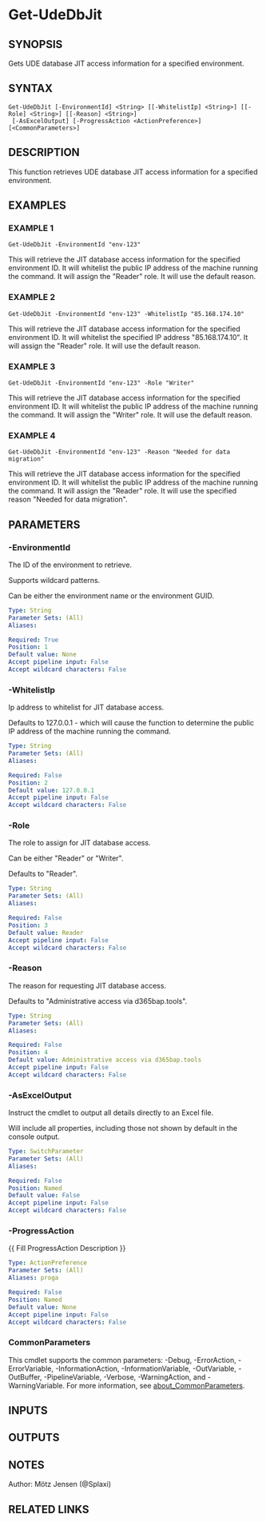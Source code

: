 ﻿---
external help file: d365bap.tools-help.xml
Module Name: d365bap.tools
online version:
schema: 2.0.0
---

# Get-UdeDbJit

## SYNOPSIS
Gets UDE database JIT access information for a specified environment.

## SYNTAX

```
Get-UdeDbJit [-EnvironmentId] <String> [[-WhitelistIp] <String>] [[-Role] <String>] [[-Reason] <String>]
 [-AsExcelOutput] [-ProgressAction <ActionPreference>] [<CommonParameters>]
```

## DESCRIPTION
This function retrieves UDE database JIT access information for a specified environment.

## EXAMPLES

### EXAMPLE 1
```
Get-UdeDbJit -EnvironmentId "env-123"
```

This will retrieve the JIT database access information for the specified environment ID.
It will whitelist the public IP address of the machine running the command.
It will assign the "Reader" role.
It will use the default reason.

### EXAMPLE 2
```
Get-UdeDbJit -EnvironmentId "env-123" -WhitelistIp "85.168.174.10"
```

This will retrieve the JIT database access information for the specified environment ID.
It will whitelist the specified IP address "85.168.174.10".
It will assign the "Reader" role.
It will use the default reason.

### EXAMPLE 3
```
Get-UdeDbJit -EnvironmentId "env-123" -Role "Writer"
```

This will retrieve the JIT database access information for the specified environment ID.
It will whitelist the public IP address of the machine running the command.
It will assign the "Writer" role.
It will use the default reason.

### EXAMPLE 4
```
Get-UdeDbJit -EnvironmentId "env-123" -Reason "Needed for data migration"
```

This will retrieve the JIT database access information for the specified environment ID.
It will whitelist the public IP address of the machine running the command.
It will assign the "Reader" role.
It will use the specified reason "Needed for data migration".

## PARAMETERS

### -EnvironmentId
The ID of the environment to retrieve.

Supports wildcard patterns.

Can be either the environment name or the environment GUID.

```yaml
Type: String
Parameter Sets: (All)
Aliases:

Required: True
Position: 1
Default value: None
Accept pipeline input: False
Accept wildcard characters: False
```

### -WhitelistIp
Ip address to whitelist for JIT database access.

Defaults to 127.0.0.1 - which will cause the function to determine the public IP address of the machine running the command.

```yaml
Type: String
Parameter Sets: (All)
Aliases:

Required: False
Position: 2
Default value: 127.0.0.1
Accept pipeline input: False
Accept wildcard characters: False
```

### -Role
The role to assign for JIT database access.

Can be either "Reader" or "Writer".

Defaults to "Reader".

```yaml
Type: String
Parameter Sets: (All)
Aliases:

Required: False
Position: 3
Default value: Reader
Accept pipeline input: False
Accept wildcard characters: False
```

### -Reason
The reason for requesting JIT database access.

Defaults to "Administrative access via d365bap.tools".

```yaml
Type: String
Parameter Sets: (All)
Aliases:

Required: False
Position: 4
Default value: Administrative access via d365bap.tools
Accept pipeline input: False
Accept wildcard characters: False
```

### -AsExcelOutput
Instruct the cmdlet to output all details directly to an Excel file.

Will include all properties, including those not shown by default in the console output.

```yaml
Type: SwitchParameter
Parameter Sets: (All)
Aliases:

Required: False
Position: Named
Default value: False
Accept pipeline input: False
Accept wildcard characters: False
```

### -ProgressAction
{{ Fill ProgressAction Description }}

```yaml
Type: ActionPreference
Parameter Sets: (All)
Aliases: proga

Required: False
Position: Named
Default value: None
Accept pipeline input: False
Accept wildcard characters: False
```

### CommonParameters
This cmdlet supports the common parameters: -Debug, -ErrorAction, -ErrorVariable, -InformationAction, -InformationVariable, -OutVariable, -OutBuffer, -PipelineVariable, -Verbose, -WarningAction, and -WarningVariable. For more information, see [about_CommonParameters](http://go.microsoft.com/fwlink/?LinkID=113216).

## INPUTS

## OUTPUTS

## NOTES
Author: Mötz Jensen (@Splaxi)

## RELATED LINKS
